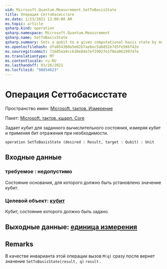 ```yaml
---
uid: Microsoft.Quantum.Measurement.SetToBasisState
title: Операция Сеттобасисстате
ms.date: 1/23/2021 12:00:00 AM
ms.topic: article
qsharp.kind: operation
qsharp.namespace: Microsoft.Quantum.Measurement
qsharp.name: SetToBasisState
qsharp.summary: Sets a qubit to a given computational basis state by measuring the qubit and applying a bit flip if needed.
ms.openlocfilehash: dfa054360a5e82b7ae6ec5a6d52e7d5fe566f42e
ms.sourcegitcommit: 71605ea9cc630e84e7ef29027e1f0ea06299747e
ms.translationtype: MT
ms.contentlocale: ru-RU
ms.lasthandoff: 01/26/2021
ms.locfileid: "98854623"
---
```

# <a name="settobasisstate-operation"></a>Операция Сеттобасисстате

Пространство имен: [Microsoft. тактов. Измерение](xref:Microsoft.Quantum.Measurement)

Пакет: [Microsoft. тактов. кшарп. Core](https://nuget.org/packages/Microsoft.Quantum.QSharp.Core)


Задает кубит для заданного вычислительного состояния, измеряя кубит и применяя бит отражения при необходимости.

```qsharp
operation SetToBasisState (desired : Result, target : Qubit) : Unit
```


## <a name="input"></a>Входные данные

### <a name="desired--__invalidresult__"></a>требуемое __: <Result> недопустимо__

Состояние основания, для которого должно быть установлено значение кубит.


### <a name="target--qubit"></a>Целевой объект: [кубит](xref:microsoft.quantum.lang-ref.qubit)

Кубит, состояние которого должно быть задано.



## <a name="output--unit"></a>Выходные данные: [единица измерения](xref:microsoft.quantum.lang-ref.unit)



## <a name="remarks"></a>Remarks

В качестве инварианта этой операции вызов `M(q)` сразу после вернет значение `SetToBasisState(result, q)` `result` .